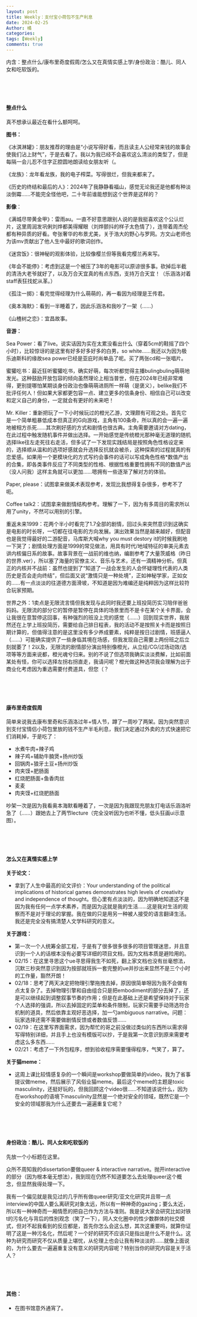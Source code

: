 ```yaml
---
layout: post
title: Weekly：支付宝小荷包不生产利息
date: 2024-02-25
Author: 橘
categories: 
tags: [Weekly]
comments: true
---
```


内含：整点什么/康布里奇度假周/怎么又在真情实感上学/身份政治：酷儿、同人女和吃软饭的。
<!-- more -->


<br><br><br>

#### 整点什么

真不想承认最近在看什么额呵呵。

**图书：**

《冰淇淋罐》：朋友推荐的理由是“小说写得好看，而且读主人公经常来钱的故事会使我们沾上财气”，于是去看了。我以为我已经不会喜欢这么清淡的类型了，但是每隔一会儿忍不住字正腔圆地朗读给女朋友听（。

《龙族》：龙年看龙族，我的电子榨菜。写得很烂，但我来都来了。

《历史的终结和最后的人》：2024年了我静静看福山，感觉无论我还是他都有种淡淡倒霉……不能完全怪他吧，二十年前谁能想到这个世界是这样的？

**影像**：

《满城尽带黄金甲》：雷雨au。一直不好意思跟别人说的是我挺喜欢这个公认烂片，这里周润发巩俐刘烨都美得耀眼（刘烨颤抖的样子太色情了），连带着周杰伦都有种异质的好看。夸张奢华的布景尤美，关于浩大的野心与罗网。方文山老师也为该mv贡献出了他人生中最好的歌词创作。

《迷宫饭》：很神秘的观影体验，比较像樱兰但等我看完樱兰再来写。

《年会不能停》：考虑到这是一个被压了3年的电影可以原谅很多事。砍掉后半截的清汤大老爷就好了，以及万合天宜真的有点东西，支持万合天宜！（乐涵洛对着staff表狂找蛇从革。）

《孤注一掷》：看完觉得经理为什么萌萌的，再一看因为经理是王传君。

《奥本海默》：看到一半睡着了，因此乐涵洛和我吵了一架（……）

《山楂树之恋》：宜昌故事。

**音游：**

Sea Power：看了live。说实话因为实在太累没看出什么（穿着5cm的鞋摇了四个小时），比较惊讶的是这里有好多好多好多的白男，so white……我还以为因为极乐迪斯科的缘故sea power已经是亚庇时尚单品了呢。买了两张cd和一张唱片。

蜜獾吃书：最近狂听蜜獾吃书，确实好萌，每次听都觉得主播bulingbuling萌萌地发光。这种鼓励开放包容的倾向虽然理论上相当普世，但在2024年已经非常难得，更别提哪怕某期谈身份政治也像萌萌进厕所一样萌（是褒义），belike我们不批评任何人！但如果大家都更包容一点、建立更多的信条身份、相信自己可以改变和定义自己的身份，一定就会有更好的未来吧！

Mr. Killer：重新把玩了一下小时候玩过的橙光乙游，文理颇有可观之处。首先它是一个简单粗暴低成本但真正的G向游戏，主角有100条命，所以真的会一遍一遍地被相方杀死……其次刷好感的方式和剧情也很古典。主角需要邀请对方dating，在此过程中触发随机事件并做出选择。一开始感觉是传统橙光那种毫无道理的随机选择like往左走死往右走活，但多试了一下发现实践结局是按照角色性格设定来的，选择顺从温和的选项好感就会升选择反抗就会被杀，这种探索的过程就真的有恋爱感。如果用一个更模块化的方式写约会事件的话可以写成角色性格*数值产出的合集，即各类事件反应了不同类型的性格、根据性格重要性拥有不同的数值产出（没人问我）这样主角就可以更加……嗯拥有一些逐渐了解对方的体验。

Paper, please：试图拿来做美术表现参考，发现比我想得复杂很多，参考不了呃。

Coffee talk2：试图拿来做剧情结构参考。理解了一下，因为有多周目的需求所以用了unity，不然可以用别的引擎。

重返未来1999：花两个半小时看完了1.7全部的剧情，回过头来突然意识到这确实是电影的时长呀，一切都在往电影的方向发展。演出效果当然是越来越好，但配音也是我觉得最好的二游配音，马库斯大喊why you must destory it的时候我刷地一下哭了；剧情处理方面是1999的常见做法，用具有时代/地域特征的审美元素去讲内核偏日系的故事。故事背景在一战前的维也纳，编剧参考了大量茨威格（昨日的世界.ver），所以塞了海量的官僚主义、音乐与艺术，还有一滴精神分析。但真正的内核并不战前：虽然也提到了“知道了一战会发生的人会怀疑理性代表的人类历史是否会走向终结”，但后面又说“激情只是一种处境”，正如神秘学家，正如女的……有一点淡淡的往道德方面滑坡，不知道是因为难编还是纯粹因为这样比较符合玩家预期。

世界之外：1卖点是无限流言情但我发现与此同时我还要上班投简历实习陪伴爸爸妈妈。无限流的部分它的暂停是暂停在具体的场景里而不是卡在某个关卡界面，会让我很在意暂停这回事，有种强烈的班没上完的感觉（……）回到现实世界，我居然还在上学上班投简历，需要给自己排日程表，我的活动不是按照关卡而是按照日期计算的，但值得注意的是这里没有多少养成要素，纯粹是按日过剧情，班感逼人（……）可能确实提供了一些身临其境在场感，但我发现自己需要上两份班之后立刻就萎了！2以及，无限流的剧情部分演出特别像橙光，从立绘/CG/过场动效/选项等等方面来说都，橙光魂兮归来。别的不说了但选项我确实淡淡费解，比如前面某处有怪，你可以选择左拐右拐直走，我请问呢？橙光做这种选项我会理解为出于商业化考虑因为重选需要付费道具，但您（？

<br/>

<br/>

<br/>

#### 康布里奇度假周

简单来说我去康布里奇和乐涵洛过年+情人节，蹲了一周吵了两架。因为突然意识到支付宝情侣小荷包里放的钱不生产半毛利息，我们决定通过外卖的方式快速把它们消耗掉，于是吃了：

- 水煮牛肉+辣子鸡
- 辣子鸡+辅助牛腩煲+扬州炒饭
- 回锅肉+狼牙土豆+扬州炒饭
- 肉夹馍+肥肠面
- 红烧肥肠面+鱼香肉丝
- 麦麦
- 肉夹馍+红烧肥肠面

吵架一次是因为我看奥本海默看睡着了，一次是因为我跟现充朋友打电话乐涵洛听急了（……）跟她去上了两节lecture（完全没听因为也听不懂，低头狂画ui示意图）。

<br/>

<br/>

<br/>

#### 怎么又在真情实感上学

**关于论文：**

- 拿到了人生中最高的论文评价：Your understanding of the political implications of historical games demonstrates high levels of creativity and independence of thought。但心里有点淡淡的，因为明确地知道这不是因为我有任何一点学术素养，而是因为这就是我的生活……这是我对生活的观察而不是对于理论的掌握。我在做的只是用另一种被人接受的语言翻译生活。我还是完全没有搞清楚人文学科研究的意义。

**关于游戏：**

- 第一次一个人统筹全部工程，于是有了很多很多很多的项目管理迷思，并且意识到一个人的话根本没有必要写详细的项目文档，因为文档本质是避险用的。
- 02/15：在这里寻思这个ue寻思得我生不如死，翻上家文档也没有丝毫想法，沉默三秒突然意识到因为按部就班拆一套完整的ue并抄出来显然不是三个小时的工作量，豁然开朗！
- 02/18：思考了两天决定把物理引擎拖拽去掉，原因很简单呀因为我不会做有点太复杂了。去掉物理引擎和自由组合只是把embodiment的部分去掉了，还是可以继续起到调整叙事节奏的作用；但是在此基础上还是希望保持对于玩家个人选择的强调，所以去掉固定的菜单和条件限制，玩家只需要手动筛选符合机制的道具，然后依靠主观好恶选择，加一勺ambiguous narrative。问题：玩家选择还需不需要做剧情反馈或者数值反馈……
- 02/19：在这里写界面需求，因为帮忙的哥之前没做过类似的东西所以需求得写得特别详细，并且手上也没有模版可以抄，于是我第一次意识到原来需要考虑这么多东西……
- 02/21：考虑了一下外包程序，想到验收程序需要懂得程序，气笑了，算了。

**关于猫meme：**

- 这周上课比较情感复杂的一个瞬间是workshop要做简单的video，我为了省事提议做meme，然后展示了风俗业猫meme。最后这个meme的主题是toxic masculinity，还挺好玩的，但我回顾这个video很……不知道该说什么，因为在workshop的语境下masculinity显然是一个绝对安全的领域，既然它是一个安全的领域那我为什么还要去一遍遍重复它呢？

<br/>

<br/>

<br/>

#### 身份政治：酷儿、同人女和吃软饭的

先放一个小标题在这里。

众所不周知我的dissertation要做queer & interactive narrative。抛开interactive的部分（因为根本毫无想法），我到现在仍然不知道要怎么去处理queer这个概念，但显然我得处理一下。

我有一个偏见就是我见过的几乎所有做queer研究/亚文化研究并且带一点interview的中国人要么离研究对象太远，所以有一种神奇的gazing；要么太近，所以有一种神奇而一厢情愿的把自己作为方法与准则。我是说大家会研究比如对铁t的污名化与背后的性别观念（笑了一下），同人文化圈中的性少数群体的社交模式，但对不起我看到的反应都是，首先你怎么会这么想，其次这重要吗，就算你证明了这是一种污名化，然后呢？一个好的研究不应该只是指出是什么不是什么。这种为研究而研究不仅从质量上堪忧，从伦理上也会让我有种淡淡的……就像上面说的，为什么要去一遍遍重复没有意义的研究内容呢？特别当你的研究内容是关于活人？

<br/>

<br/>

<br/>

#### 其他：

- 在图书馆意外通宵了。

